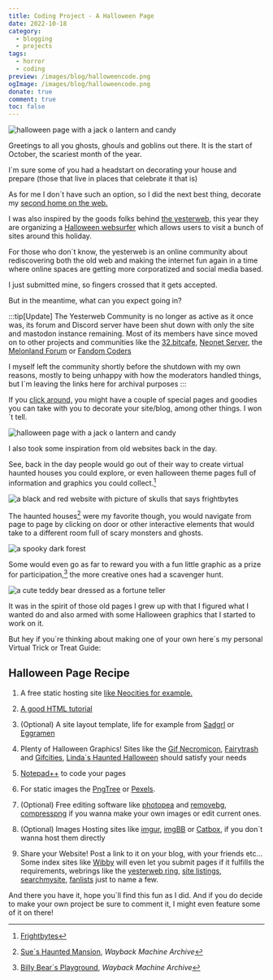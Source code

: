 ```yaml
---
title: Coding Project - A Halloween Page
date: 2022-10-18
category:
  - blogging
  - projects
tags:
  - horror
  - coding
preview: /images/blog/halloweencode.png
ogImage: /images/blog/halloweencode.png
donate: true
comment: true
toc: false
---
```

![halloween page with a jack o lantern and candy](/images/blog/halloweencode.png)

Greetings to all you ghosts, ghouls and goblins out there. It is the start of October, the scariest month of the year.

I´m sure some of you had a headstart on decorating your house and prepare (those that live in places that celebrate it that is)

As for me I don´t have such an option, so I did the next best thing, decorate my [second home on the web.](https://creaturefeature.neocities.org/)

I was also inspired by the goods folks behind [the yesterweb](https://yesterweb.org/), this year they are organizing a [Halloween websurfer](https://yesterweb.org/trickortreat2022/) which allows users to visit a bunch of sites around this holiday.

For those who don´t know, the yesterweb is an online community about rediscovering both the old web and making the internet fun again in a time where online spaces are getting more corporatized and social media based.

I just submitted mine, so fingers crossed that it gets accepted.


But in the meantime, what can you expect going in?

:::tip[Update]
The Yesterweb Community is no longer as active as it once was, its forum and Discord server have been shut down with only the site and mastodon instance remaining. Most of its members have since moved on to other projects and communities like the [32.bitcafe](https://32bit.cafe/), [Neonet Server](https://discord.gg/3ZM9SyKu8Z), the [Melonland Forum](https://forum.melonland.net/) or [Fandom Coders](https://www.fancoders.com/)

I myself left the community shortly before the shutdown with my own reasons, mostly to being unhappy with how the moderators handled things, but I´m leaving the links here for archival purposes 
:::

If you [click around,](https://creaturefeature.neocities.org/misc/halloween.html) you might have a couple of special pages and goodies you can take with you to decorate your site/blog, among other things. I won´t tell.



![halloween page with a jack o lantern and candy](/images/2022/halloweenpage.jpg "took me three weeks to come up with this")



I also took some inspiration from old websites back in the day.

See, back in the day people would go out of their way to create virtual haunted houses you could explore, or even halloween theme pages full of information and graphics you could collect.[^1]



![a black and red website with picture of skulls that says frightbytes](/images/2022/frightbytes.jpg)



The haunted houses[^2] were my favorite though, you would navigate from page to page by clicking on door or other interactive elements that would take to a different room full of scary monsters and ghosts.



![a spooky dark forest](/images/2022/suehauntedmansion.jpg)



Some would even go as far to reward you with a fun little graphic as a prize for participation,[^3] the more creative ones had a scavenger hunt.



![a cute teddy bear dressed as a fortune teller](/images/2022/beartrickortreat.jpg)



It was in the spirit of those old pages I grew up with that I figured what I wanted do and also armed with some Halloween graphics that I started to work on it.

But hey if you´re thinking about making one of your own here´s my personal Virtual Trick or Treat Guide:

## Halloween Page Recipe

1. A free static hosting site [like Neocities for example.](https://neocities.org/)

3. [A good HTML tutorial](https://www.w3schools.com/)

5. (Optional) A site layout template, life for example from [Sadgrl](https://goblin-heart.net/sadgrl/projects/layout-builder/) or [Eggramen](https://eggramen.neocities.org/code/css_testpages.html)

7. Plenty of Halloween Graphics! Sites like the [Gif Necromicon](https://horrorgifs.neocities.org/), [Fairytrash](https://fairytrash.neocities.org/halloween/goodies.html) and [Gifcities](https://gifcities.org/), [Linda´s Haunted Halloween](https://web.archive.org/web/20230604213250/http://www.lindashauntedhalloween.us/) should satisfy your needs

9. [Notepad++](https://notepad-plus-plus.org/) to code your pages

11. For static images the [PngTree](https://pngtree.com/) or [Pexels](https://www.pexels.com/pt-br/).

13. (Optional) Free editing software like [photopea](https://www.photopea.com/) and [removebg](https://www.remove.bg/upload), [compresspng](https://compresspng.com/) if you wanna make your own images or edit current ones.

15. (Optional) Images Hosting sites like [imgur](https://imgur.com/), [imgBB](https://imgbb.com/) or [Catbox](https://catbox.moe/), if you don´t wanna host them directly

17. Share your Website! Post a link to it on your blog, with your friends etc... Some index sites like [Wibby](https://wiby.me/) will even let you submit pages if it fulfills the requirements, webrings like the [yesterweb ring](https://yesterweb.org/webring/), [site listings](https://districts.neocities.org/), [searchmysite](https://searchmysite.net/), [fanlists](http://10-31.net/halloween/) just to name a few.


And there you have it, hope you´ll find this fun as I did. And if you do decide to make your own project be sure to comment it, I might even feature some of it on there!

[^1]: [Frightbytes](http://frightbytes.com/)

[^2]: [Sue´s Haunted Mansion](https://web.archive.org/web/20220416204049/http://s2prdp.net/hal/), *Wayback Machine Archive*

[^3]: [Billy Bear´s Playground](https://web.archive.org/web/20091021064659/http://www.billybear4kids.com/holidays/halowen/tt.htm), *Wayback Machine Archive*